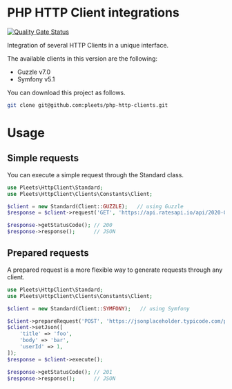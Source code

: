 # PHP HTTP Client integrations

[![Quality Gate Status](https://sonarcloud.io/api/project_badges/measure?project=pleets_php-http-clients&metric=alert_status)](https://sonarcloud.io/dashboard?id=pleets_php-http-clients)

Integration of several HTTP Clients in a unique interface.

The available clients in this version are the following:

- Guzzle v7.0
- Symfony v5.1

You can download this project as follows.

```bash
git clone git@github.com:pleets/php-http-clients.git
```

# Usage

## Simple requests

You can execute a simple request through the Standard class. 

```php
use Pleets\HttpClient\Standard;
use Pleets\HttpClient\Clients\Constants\Client;

$client = new Standard(Client::GUZZLE);   // using Guzzle
$response = $client->request('GET', 'https://api.ratesapi.io/api/2020-07-24/?base=USD');

$response->getStatusCode(); // 200
$response->response();      // JSON
```

## Prepared requests

A prepared request is a more flexible way to generate requests through any client.

```php
use Pleets\HttpClient\Standard;
use Pleets\HttpClient\Clients\Constants\Client;

$client = new Standard(Client::SYMFONY);   // using Symfony

$client->prepareRequest('POST', 'https://jsonplaceholder.typicode.com/posts');
$client->setJson([
    'title' => 'foo',
    'body' => 'bar',
    'userId' => 1,
]);
$response = $client->execute();

$response->getStatusCode(); // 201
$response->response();      // JSON
```
